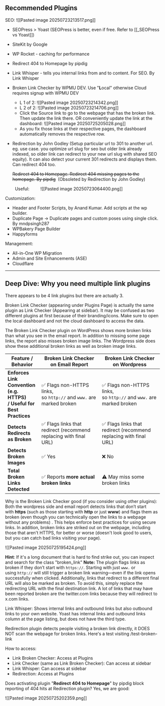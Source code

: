## **Recommended Plugins**

SEO:
  ![[Pasted image 20250723213517.png]]
- SEOPress > Yoast (SEOPress is better, even if free. Refer to [[_SEOPress vs Yoast]])
- SiteKit by Google
- WP Rocket - caching for performance

- Redirect 404 to Homepage by pipdig
- Link Whisper - tells you internal links from and to content. For SEO. By Link Whisper
- Broken Link Checker by WPMU DEV. Use "**L**ocal" otherwise Cloud requires signup with WPMU DEV
	- L 1 of 2:
	  ![[Pasted image 20250723214342.png]]
	- L 2 of 2:
	  ![[Pasted image 20250723214706.png]]
	- Click the Source link to go to the webpage that has the broken link. Then update the link there. OR conveniently update the link at the dashboard:
	  ![[Pasted image 20250725205028.png]]
	- As you fix those links at their respective pages, the dashboard automatically removes the respective row.
- Redirection by John Godley (Setup particular url to 301 to another url. eg. use case. you optimize url slug for seo but older link already indexed, so older link can redirect to your new url slug with shared SEO equity). It can also detect your current 301 redirects and displays them. Can redirect 404 too.
      
    ~~Redirect 404 to Homepage. Redirect 404 missing pages to the homepage. By pipdig~~  (Obsoleted by Redirection by John Godley)
  
   Useful:
   ![[Pasted image 20250723064400.png]]



Customization:
- Header and Footer Scripts, by Anand Kumar. Add scripts at the wp builder.
- Duplicate Page → Duplicate pages and custom poses using single click. By mndpsingh287
- WPBakery Page Builder
- Happyforms

Management:
- All-in-One WP Migration
- Admin and Site Enhancements (ASE)
- Cloudflare


---

## Deep Dive: Why you need multiple link plugins

There appears to be 4 link plugins but there are actually 3.

Broken Link Checker (appearing under Plugins Page) is actually the same plugin as Link Checker (Appearing at sidebar). It may be confused as two different plugins at first because of their branding/icons. Make sure to open the local dashboard and not the cloud dashboard to access the data.

The Broken Link Checker plugin on WordPress shows more broken links than what you see in the email report. In addition to missing some page links, the report also misses broken image links. The Wordpress side does show these additional broken links as well as broken image links.

| Feature / Behavior                                                    | **Broken Link Checker on Email Report**                            | **Broken Link Checker on Wordpress**                               |
| --------------------------------------------------------------------- | ------------------------------------------------------------------ | ------------------------------------------------------------------ |
| **Enforces Link Convention (e.g. HTTPS) / Useful for Best Practices** | ✅ Flags non-HTTPS links, so `http://` and `www.` are marked broken | ✅ Flags non-HTTPS links, so `http://` and `www.` are marked broken |
| **Detects Redirects as Broken**                                       | ✅ Flags links that redirect (recommend replacing with final URL)   | ✅ Flags links that redirect (recommend replacing with final URL)   |
| **Detects Broken Images**                                             | ✅ Yes                                                              | ❌ No                                                               |
| **Total Broken Links Detected**                                       | ✅ Reports **more actual broken links**                             | ⚠️ May miss some broken links                                      |
Why is the Broken Link Checker good (if you consider using other plugins): Both the wordpress side and email report detects links that don’t start with **https** (such as those starting with **http** or just **www**) and flags them as broken (even though you can technically open the links to a webpage without any problems) . This helps enforce best practices for using secure links.  In addition, broken links are striked out on the webpage, including those that aren't HTTPS, for better or worse (doesn't look good to users, but you can catch bad links visiting your page).

![[Pasted image 20250725195424.png]]

**Hint**: If it's a long document that is hard to find strike out, you can inspect and search for the class "broken_link"
**Note:** The plugin flags links as broken if they don’t start with `https://`. Starting with just `www.` or using `http://` will still trigger a broken link warning—even if the link opens successfully when clicked. Additionally, links that redirect to a different final URL will also be marked as broken. To avoid this, simply replace the redirecting URL with the final destination link. A lot of links that may have been reported broken are the twitter.com links because they will redirect to x.com links.

Link Whisper: Shows internal links and outbound links but also outbound links to your own website. Yoast has internal links and outbound links column at the page listing, but does not have the third type.

Redirection plugin detects people visiting a broken link directly, it DOES NOT scan the webpage for broken links. Here's a test visiting /test-broken-link

How to access:
- Link Broken Checker: Access at Plugins
- Link Checker (same as Link Broken Checker): Can access at sidebar
- Link Whisper: Can access at sidebar
- Redirection: Access at Plugins

Does activating plugin "**Redirect 404 to Homepage**" by pipdig block reporting of 404 hits at Redirection plugin? Yes, we are good:

![[Pasted image 20250725202359.png]]
